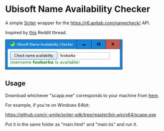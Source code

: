 # Ubisoft Name Availability Checker

A simple [Sciter](https://sciter.com) wrapper for the https://r6.apitab.com/namecheck/ API.

Inspired by [this](https://old.reddit.com/r/programmingrequests/comments/j1gb5x/uplay_username_checker/) Reddit thread.

![Screenshot](screenshot.png)

## Usage

Download whichever "scapp.exe" corresponds to your machine from [here](https://github.com/c-smile/sciter-sdk/tree/master).

For example, if you're on Windows 64bit:

https://github.com/c-smile/sciter-sdk/tree/master/bin.win/x64/scapp.exe

Put it in the same folder as "main.html" and "main.tis" and run it.

